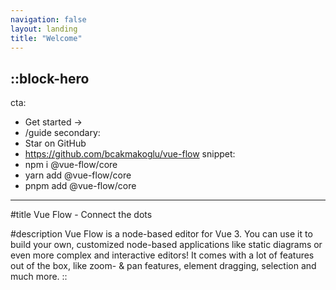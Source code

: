 ```yaml
---
navigation: false
layout: landing
title: "Welcome"
---
```


<Home />

::block-hero
---
cta:
  - Get started →
  - /guide
secondary:
  - Star on GitHub
  - https://github.com/bcakmakoglu/vue-flow
snippet:
  - npm i @vue-flow/core
  - yarn add @vue-flow/core
  - pnpm add @vue-flow/core
---

#title
Vue Flow - Connect the dots

#description
Vue Flow is a node-based editor for Vue 3. 
You can use it to build your own, customized node-based applications like static diagrams or even more complex and interactive editors!
It comes with a lot of features out of the box, like zoom- & pan features, element dragging, selection and much more.
::
